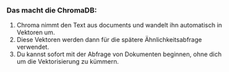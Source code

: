 ### Das macht die ChromaDB:
1. Chroma nimmt den Text aus documents und wandelt ihn automatisch in Vektoren um.
2. Diese Vektoren werden dann für die spätere Ähnlichkeitsabfrage verwendet.
3. Du kannst sofort mit der Abfrage von Dokumenten beginnen, ohne dich um die Vektorisierung zu kümmern.